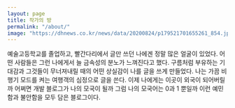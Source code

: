 ```yaml
---
layout: page
title: 작가의 방
permalink: "/about/"
image: "https://dhnews.co.kr/news/data/20200824/p179521701655261_854.jpg"
---
```

예술고등학교를 졸업하고, 빨간다리에서 글만 쓰던 나에겐 정말 많은 얼굴이 있었다.
어떤 사람들은 그런 나에게서 늘 금속성의 분노가 느껴진다고 했다.
구름처럼 부유하는 기대감과 그것들이 무너져내릴 때의 어떤 상실감이 나를 글을 쓰게 만들었다.
나는 가끔 비행기 모드를 켜는 여행객의 심정으로 글을 쓴다.
이제 나에게는 이곳이 외국이 되어버릴까 어쩌면 개발 블로그가 나의 모국이 될까 그럼 나의 모국어는 0과 1 뿐일까
이런 예민함과 불안함을 모두 담은 블로그이다.

